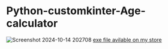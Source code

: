 # Python-customkinter-Age-calculator
![Screenshot 2024-10-14 202708](https://github.com/user-attachments/assets/dfc8bd01-3d2d-4153-8957-c54697b7aa45)
<a href="https://gk-codes-store.neocities.org/" target=_blank>exe file avilable on my store</a>
